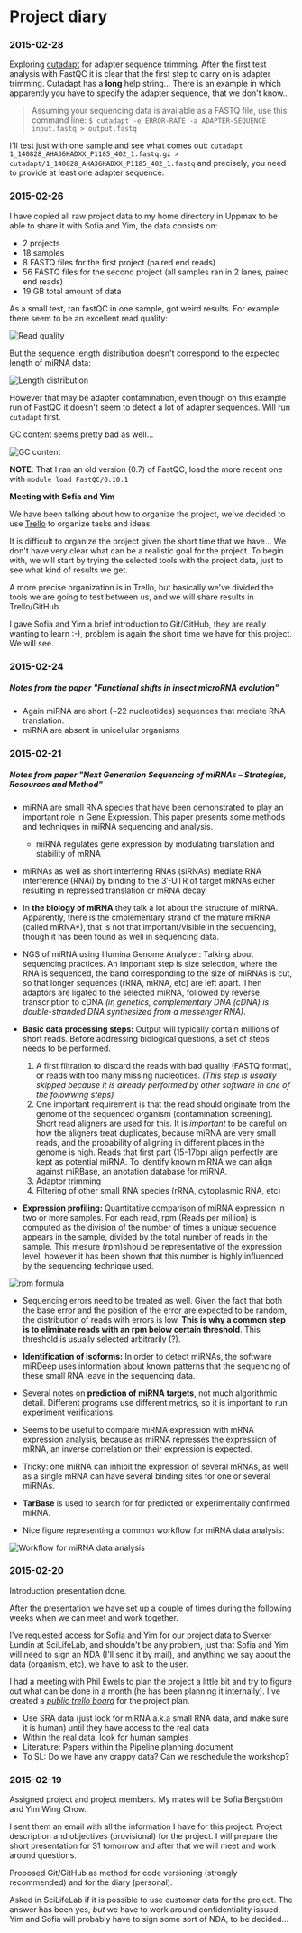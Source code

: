 # Project diary

### 2015-02-28

Exploring [cutadapt](https://github.com/marcelm/cutadapt) for adapter sequence trimming.
After the first test analysis with FastQC it is clear that the first step to carry on is adapter trimming. Cutadapt has a **long** help string... There is an example in which apparently you have to specify the adapter sequence, that we
don't know..


>Assuming your sequencing data is available as a FASTQ file, use this
command line:
`$ cutadapt -e ERROR-RATE -a ADAPTER-SEQUENCE input.fastq > output.fastq`

I'll test just with one sample and see what comes out: `cutadapt 1_140828_AHA36KADXX_P1185_402_1.fastq.gz > cutadapt/1_140828_AHA36KADXX_P1185_402_1.fastq` and precisely, you need to provide at least one adapter sequence. 

### 2015-02-26

I have copied all raw project data to my home directory in Uppmax to be able to share it with Sofia and Yim, the data consists on:

* 2 projects
* 18 samples
* 8 FASTQ files for the first project (paired end reads)
* 56 FASTQ files for the second project (all samples ran in 2 lanes, paired end reads)
* 19 GB total amount of data

As a small test, ran fastQC in one sample, got weird results. For example there seem to be an excellent read quality:

![Read quality](https://raw.githubusercontent.com/guillermo-carrasco/bio_data_analysis/master/project/results/2015-02-26/1_140828_AHA36KADXX_P1185_402_1_fastqc_0.7/Images/per_base_quality.png)

But the sequence length distribution doesn't correspond to the expected length of miRNA data:

![Length distribution](https://raw.githubusercontent.com/guillermo-carrasco/bio_data_analysis/master/project/results/2015-02-26/1_140828_AHA36KADXX_P1185_402_1_fastqc_0.7/Images/sequence_length_distribution.png)

However that may be adapter contamination, even though on this example run of FastQC it doesn't seem to detect a lot of adapter sequences. Will run `cutadapt` first.

GC content seems pretty bad as well...

![GC content](https://raw.githubusercontent.com/guillermo-carrasco/bio_data_analysis/master/project/results/2015-02-26/1_140828_AHA36KADXX_P1185_402_1_fastqc_0.7/Images/per_sequence_gc_content.png)

**NOTE**: That I ran an old version (0.7) of FastQC, load the more recent one with `module load FastQC/0.10.1`

**Meeting with Sofia and Yim**

We have been talking about how to organize the project, we've decided to use [Trello](https://trello.com/b/ilZxZc99/mirna-qc-metrics-project) to
organize tasks and ideas.

It is difficult to organize the project given the short time that we have... We don't
have very clear what can be a realistic goal for the project. To begin with, we will
start by trying the selected tools with the project data, just to see what kind of
results we get.

A more precise organization is in Trello, but basically we've divided the tools
we are going to test between us, and we will share results in Trello/GitHub

I gave Sofia and Yim a brief introduction to Git/GitHub, they are really wanting to
learn :-), problem is again the short time we have for this project. We will see.

### 2015-02-24

##### Notes from the paper "_Functional shifts in insect microRNA evolution_"

* Again miRNA are short (~22 nucleotides) sequences that mediate RNA translation.
* miRNA are absent in unicellular organisms

### 2015-02-21

##### Notes from paper "_Next Generation Sequencing of miRNAs – Strategies, Resources and Method_"

* miRNA are small RNA species that have been demonstrated to play an important role in Gene Expression. This paper presents some methods and techniques in miRNA sequencing and analysis.
	* miRNA regulates gene expression by modulating translation and stability of mRNA
* miRNAs as well as short interfering RNAs (siRNAs) mediate RNA interference (RNAi)
by binding to the 3’-UTR of target mRNAs either resulting in repressed translation or mRNA decay

* In **the biology of miRNA** they talk a lot about the structure of miRNA. Apparently, there is the cmplementary strand of the mature miRNA (called miRNA*), that is not that important/visible in the sequencing, though it has been found as well in sequencing data.

* NGS of miRNA using Illumina Genome Analyzer: Talking about sequencing practices. An important step is size selection, where the RNA is sequenced, the band corresponding to the size of miRNAs is cut, so that longer sequences (rRNA,
mRNA, etc) are left apart. Then adaptors are ligated to the selected miRNA, followed by reverse transcription to cDNA _(in genetics, complementary DNA (cDNA) is double-stranded DNA synthesized from a messenger RNA)_.

* **Basic data processing steps:** Output will typically contain millions of short reads. Before addressing biological questions, a set of steps needs to be performed.
	1. A first filtration to discard the reads with bad quality (FASTQ format), or
	reads with too many missing nucleotides. _(This step is usually skipped because it is already performed by other software in one of the folowwing steps)_
	2. One important requirement is that the read should originate from the genome of the sequenced organism (contamination screening). Short read aligners are used for this. It is *important* to be careful on how the aligners treat duplicates, because miRNA are very small reads, and the probability of aligning in different places in the genome is high. Reads that first part (15-17bp) align perfectly are kept as potential miRNA. To identify known miRNA we can align against miRBase, an anotation database for miRNA.
	3. Adaptor trimming
	4. Filtering of other small RNA species (rRNA, cytoplasmic RNA, etc)

* **Expression profiling:** Quantitative comparison of miRNA expression in two or more samples. For each read, rpm (Reads per million) is computed as the division of the number of times a unique sequence appears in the sample, divided by the total number of reads in the sample. This mesure (rpm)should be representative of the expression level, however it has been shown that this number is highly influenced by the sequencing technique used.

![rpm formula](https://raw.githubusercontent.com/guillermo-carrasco/bio_data_analysis/master/project/doc/figures/rpm.png)

* Sequencing errors need to be treated as well. Given the fact that both the base error and the position of the error are expected to be random, the distribution of reads with errors is low. **This is why a common step is to eliminate reads with an rpm below certain threshold**. This threshold is usually selected arbitrarily (?).

* **Identification of isoforms:** In order to detect miRNAs, the software miRDeep
uses information about known patterns that the sequencing of these small RNA leave in the sequencing data.

* Several notes on **prediction of miRNA targets**, not much algorithmic detail. Different programs use different metrics, so it is important to run experiment verifications.

* Seems to be useful to compare miRMA expression with mRNA expression analysis, because as miRNA represses the expression of mRNA, an inverse correlation on their expression is expected.

* Tricky: one miRNA can inhibit the expression of several mRNAs, as well as a single mRNA can have several binding sites for one or several miRNAs.

* **TarBase** is used to search for for predicted or experimentally confirmed miRNA.

* Nice figure representing a common workflow for miRNA data analysis:

![Workflow for miRNA data analysis](https://raw.githubusercontent.com/guillermo-carrasco/bio_data_analysis/master/project/doc/figures/miRNA_analysis_workflow.png)

### 2015-02-20

Introduction presentation done.

After the presentation we have set up a couple of times during the following weeks when
we can meet and work together.

I've requested access for Sofia and Yim for our project data to Sverker Lundin at
SciLifeLab, and shouldn't be any problem, just that Sofia and Yim will need to sign an
NDA (I'll send it by mail), and anything we say about the data (organism, etc), we have
to ask to the user.

I had a meeting with Phil Ewels to plan the project a little bit and try to figure
out what can be done in a month (he has been planning it internally). I've created
a [*public trello board*](https://trello.com/b/ilZxZc99/mirna-qc-metrics-project) for
the project plan.

- Use SRA data (just look for miRNA a.k.a small RNA data, and make sure it is human) until they have access
to the real data
- Within the real data, look for human samples
- Literature: Papers within the Pipeline planning document
- To SL: Do we have any crappy data? Can we reschedule the workshop?

### 2015-02-19

Assigned project and project members. My mates will be Sofia Bergström and Yim Wing Chow.

I sent them an email with all the information I have for this project: Project
description and objectives (provisional) for the project. I will prepare the short
presentation for S1 tomorrow and after that we will meet and work around questions.

Proposed Git/GitHub as method for code versioning (strongly recommended) and for
the diary (personal).

Asked in SciLifeLab if it is possible to use customer data for the project. The
answer has been yes, _but_ we have to work around confidentiality issued, Yim and
Sofia will probably have to sign some sort of NDA, to be decided...
